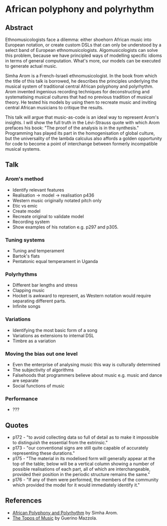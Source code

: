 # African polyphony and polyrhythm

## Abstract
Ethnomusicologists face a dilemma: either shoehorn African music into European notation, or create custom DSLs that can only be understood by a select band of European ethnomusicologists. Algomusicologists can solve this problem, because we have principled ways of modelling specific idioms in terms of general computation. What's more, our models can be executed to generate actual music.

Simha Arom is a French-Israeli ethnomusicologist. In the book from which the title of this talk is borrowed, he describes the principles underlying the musical system of traditional central African polyphony and polyrhythm. Arom invented ingenious recording techniques for deconstructing and systematising musical cultures that had no previous tradition of musical theory. He tested his models by using them to recreate music and inviting central African musicians to critique the results.

This talk will argue that music-as-code is an ideal way to represent Arom's insights. I will show the full truth in the Lévi-Strauss quote with which Arom prefaces his book: "The proof of the analysis is in the synthesis." Programming has played its part in the homogenisation of global culture, but the universality of the lambda calculus also affords a golden opportunity for code to become a point of interchange between formerly incompatible musical systems.

## Talk

### Arom's method
* Identify relevant features
* Realisation -> model -> realisation p436
* Western music originally notated pitch only
* Etic vs emic
* Create model
* Recreate original to validate model
* Recording system
* Show examples of his notation e.g. p297 and p305.

### Tuning systems
* Tuning and temperament
* Bartok's flats
* Pentatonic equal temperament in Uganda

### Polyrhythms
* Different bar lengths and stress
* Clapping music
* Hocket is awkward to represent, as Western notation would require separating different parts.
* Infinite songs

### Variations
* Identifying the most basic form of a song
* Variations as extensions to internal DSL
* Timbre as a variation

### Moving the bias out one level
* Even the enterprise of analysing music this way is culturally determined
* The subjectivity of algorithms
* Falsehoods that programmers believe about music e.g. music and dance are separate
* Social functions of music

### Performance
* ???

## Quotes
* p172 - "to avoid collecting data so full of detail as to make it impossible to distinguish the essential from the extrinsic."
* p173 - "our conventional signs are still quite capable of accurately representing these durations."
* p175 - "The material in its modelised form will generally appear at the top of the table; below will be a vertical column showing a number of possible realisations of each part, all of which are interchangeable, provided their position in the periodic structure remains the same."
* p176 - "If any of them were performed, the members of the community which provided the model for it would immediately identify it."


## References
* [African Polyphony and Polyrhythm](https://www.amazon.co.uk/African-Polyphony-Polyrhythm-Structure-Methodology/dp/0521616018?tag=duc08-21) by Simha Arom.
* [The Topos of Music](https://www.amazon.co.uk/Topos-Music-Geometric-Concepts-Performance/dp/3034894546) by Guerino Mazzola.
